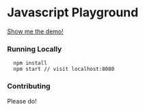# Javascript Playground

[Show me the demo!](https://kcak11.github.io/play)

### Running Locally

```
  npm install
  npm start // visit localhost:8080
```

### Contributing

Please do!
